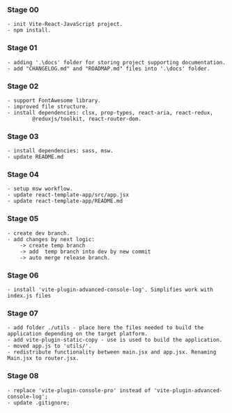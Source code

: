 ### Stage 00
	- init Vite-React-JavaScript project.
	- npm install.

### Stage 01
	- adding '.\docs' folder for storing project supporting documentation.
	- add "CHANGELOG.md" and "ROADMAP.md" files into '.\docs' folder.

### Stage 02
	- support FontAwesome library.
	- improved file structure.
	- install dependencies: clsx, prop-types, react-aria, react-redux, 
			@reduxjs/toolkit, react-router-dom.

### Stage 03
	- install dependencies: sass, msw.
	- update README.md

### Stage 04
	- setup msw workflow.
	- update react-template-app/src/app.jsx
	- update react-template-app/README.md

### Stage 05
	- create dev branch.
	- add changes by next logic: 
		-> create temp branch
		-> add  temp branch into dev by new commit 
		-> auto merge release branch.

### Stage 06
	- install 'vite-plugin-advanced-console-log'. Simplifies work with index.js files

### Stage 07
	- add folder ./utils - place here the files needed to build the application depending on the target platform.
	- add vite-plugin-static-copy - use is used to build the application.
	- moved app.js to 'utils/'.  
	- redistribute functionality between main.jsx and app.jsx. Renaming Main.jsx to router.jsx.

### Stage 08
	- replace 'vite-plugin-console-pro' instead of 'vite-plugin-advanced-console-log';
	- update .gitignore;
